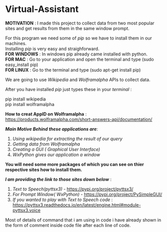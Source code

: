 # Virtual-Assistant
**MOTIVATION** : I made this project to collect data from two most popular sites and get results from them in the same window prompt.

For this program we need some of *pip* so we have to install them in our machines.  
Installing *pip* is very easy and straighforward.  
**FOR WINDOWS** : In windows pip already came installed with python.  
**FOR MAC** : Go to your application and open the terminal and type (sudo easy_install pip)  
**FOR LINUX** : Go to the terminal and type (sudo apt-get install pip)  

We are going to use *Wikipedia* and *Wolframalpha* APIs to collect data.

After you have installed *pip* just types these in your *terminal* :

pip install wikipedia  
pip install wolframalpha  

**How to creat AppID on Wolframalpha** : https://products.wolframalpha.com/short-answers-api/documentation/  

***Main Motive Behind these applications are***:  

1. *Using wikipedia for extracting the result of our query*
2. *Getting data from Wolframalpha*
3. *Creating a GUI ( Graphical User Interface)*
4. *WxPython gives our application a window*
                                          
**You will need some more packages of which you can see on thier respective sites how to install them.**   

***I am providing the link to those sites down below*** :

1. *Text to Speech(pyttsx3)* - https://pypi.org/project/pyttsx3/  
2. *For Prompt Window( WxPython)* - https://pypi.org/project/PySimpleGUI/  
3. *If you wanted to play with Text to Speech code* : https://pyttsx3.readthedocs.io/en/latest/engine.html#module-pyttsx3.voice  
                                                  
    
Most of details of command that i am using in code i have already shown in the form of comment inside code file after each line of code. 
